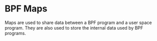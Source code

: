 # BPF Maps
Maps are used to share data between a BPF program and a user space program.
They are also used to store the internal data used by BPF programs.
